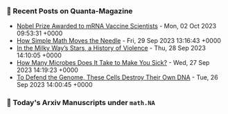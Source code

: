 ### 📝 Recent Posts on Quanta-Magazine
<!-- quanta starts -->
* <a href="https://www.quantamagazine.org/covid-19-mrna-vaccines-win-nobel-prize-for-medicine-2023-20231002/">Nobel Prize Awarded to mRNA Vaccine Scientists</a> - Mon, 02 Oct 2023 09:53:31 +0000
* <a href="https://www.quantamagazine.org/how-simple-math-moves-the-needle-20230929/">How Simple Math Moves the Needle</a> - Fri, 29 Sep 2023 13:16:43 +0000
* <a href="https://www.quantamagazine.org/in-the-milky-ways-stars-a-history-of-violence-20230928/">In the Milky Way’s Stars, a History of Violence</a> - Thu, 28 Sep 2023 14:10:05 +0000
* <a href="https://www.quantamagazine.org/how-many-microbes-does-it-take-to-make-you-sick-20230927/">How Many Microbes Does It Take to Make You Sick?</a> - Wed, 27 Sep 2023 14:19:23 +0000
* <a href="https://www.quantamagazine.org/to-defend-the-genome-these-cells-destroy-their-own-dna-20230926/">To Defend the Genome, These Cells Destroy Their Own DNA</a> - Tue, 26 Sep 2023 14:00:45 +0000
<!-- quanta ends -->
### 📝 Today's Arxiv Manuscripts under ``math.NA``
<!-- arxiv-math-na starts -->

<!-- arxiv-math-na ends -->
